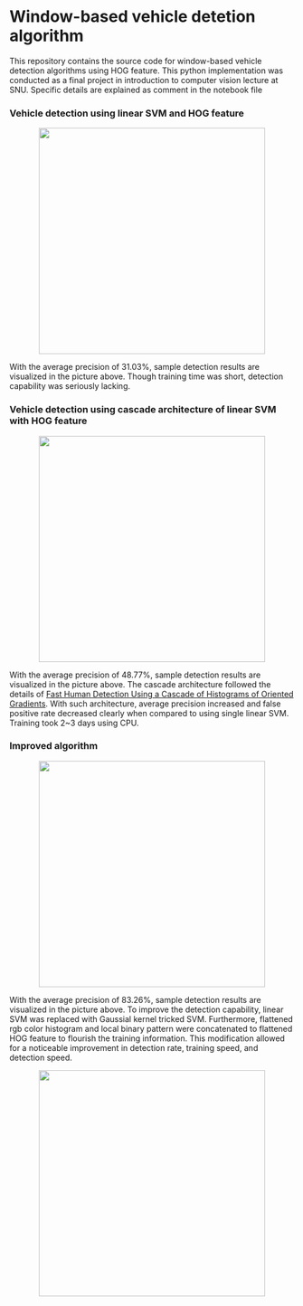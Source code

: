 # Window-based vehicle detetion algorithm

This repository contains the source code for window-based vehicle detection algorithms using HOG feature. This python implementation was conducted as a final project in introduction to computer vision lecture at SNU. Specific details are explained as comment in the notebook file

### Vehicle detection using linear SVM and HOG feature
<p align="center">
<img src="https://user-images.githubusercontent.com/86834176/193737319-c47ff600-24c4-4128-bd53-07244e4eef64.png" width="400">
</p>

With the average precision of 31.03%, sample detection results are visualized in the picture above. Though training time was short, detection capability was seriously lacking. 

### Vehicle detection using cascade architecture of linear SVM with HOG feature
<p align="center">
<img src="https://user-images.githubusercontent.com/86834176/193737664-6930f474-6c74-48e5-b670-f8ef33a10a8b.png" width="400">
</p>

With the average precision of 48.77%, sample detection results are visualized in the picture above. The cascade architecture followed the details of [Fast Human Detection Using a Cascade of Histograms of Oriented Gradients](https://ieeexplore.ieee.org/document/1640933). With such architecture, average precision increased and false positive rate decreased clearly when compared to using single linear SVM. Training took 2~3 days using CPU. 


### Improved algorithm
<p align="center">
<img src="https://user-images.githubusercontent.com/86834176/193737673-45269987-7f77-418e-aa5b-10a20858def8.png" width="400">
</p>

With the average precision of 83.26%, sample detection results are visualized in the picture above. To improve the detection capability, linear SVM was replaced with Gaussial kernel tricked SVM. Furthermore, flattened rgb color histogram and local binary pattern were concatenated to flattened HOG feature to flourish the training information. This modification allowed for a noticeable improvement in detection rate, training speed, and detection speed.

<p align="center">
<img src="https://user-images.githubusercontent.com/86834176/193737676-78b2d6a0-c14f-4275-86e1-7cc4d49b9056.png" width="400">
</p>
